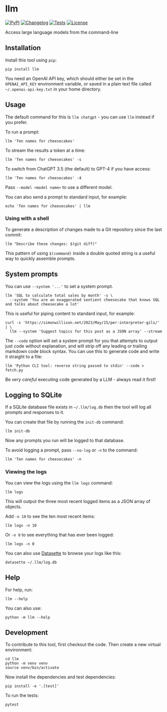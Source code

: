 # llm

[![PyPI](https://img.shields.io/pypi/v/llm.svg)](https://pypi.org/project/llm/)
[![Changelog](https://img.shields.io/github/v/release/simonw/llm?include_prereleases&label=changelog)](https://github.com/simonw/llm/releases)
[![Tests](https://github.com/simonw/llm/workflows/Test/badge.svg)](https://github.com/simonw/llm/actions?query=workflow%3ATest)
[![License](https://img.shields.io/badge/license-Apache%202.0-blue.svg)](https://github.com/simonw/llm/blob/master/LICENSE)

Access large language models from the command-line

## Installation

Install this tool using `pip`:

    pip install llm

You need an OpenAI API key, which should either be set in the `OPENAI_API_KEY` environment variable, or saved in a plain text file called `~/.openai-api-key.txt` in your home directory.

## Usage

The default command for this is `llm chatgpt` - you can use `llm` instead if you prefer.

To run a prompt:

    llm 'Ten names for cheesecakes'

To stream the results a token at a time:

    llm 'Ten names for cheesecakes' -s

To switch from ChatGPT 3.5 (the default) to GPT-4 if you have access:

    llm 'Ten names for cheesecakes' -4

Pass `--model <model name>` to use a different model.

You can also send a prompt to standard input, for example:

    echo 'Ten names for cheesecakes' | llm

### Using with a shell

To generate a description of changes made to a Git repository since the last commit:

    llm "Describe these changes: $(git diff)"

This pattern of using `$(command)` inside a double quoted string is a useful way to quickly assemble prompts.

## System prompts

You can use `--system '...'` to set a system prompt.

    llm 'SQL to calculate total sales by month' -s \
      --system 'You are an exaggerated sentient cheesecake that knows SQL and talks about cheesecake a lot'

This is useful for piping content to standard input, for example:

    curl -s 'https://simonwillison.net/2023/May/15/per-interpreter-gils/' | \
      llm --system 'Suggest topics for this post as a JSON array' --stream

The `--code` option will set a system prompt for you that attempts to output just code without explanation, and will strip off any leading or trailing markdown code block syntax. You can use this to generate code and write it straight to a file:

    llm 'Python CLI tool: reverse string passed to stdin' --code > fetch.py

Be _very careful_ executing code generated by a LLM - always read it first!

## Logging to SQLite

If a SQLite database file exists in `~/.llm/log.db` then the tool will log all prompts and responses to it.

You can create that file by running the `init-db` command:

    llm init-db

Now any prompts you run will be logged to that database.

To avoid logging a prompt, pass `--no-log` or `-n` to the command:

    llm 'Ten names for cheesecakes' -n

### Viewing the logs

You can view the logs using the `llm logs` command:

    llm logs

This will output the three most recent logged items as a JSON array of objects.

Add `-n 10` to see the ten most recent items:

    llm logs -n 10

Or `-n 0` to see everything that has ever been logged:

    llm logs -n 0

You can also use [Datasette](https://datasette.io/) to browse your logs like this:

    datasette ~/.llm/log.db

## Help

For help, run:

    llm --help

You can also use:

    python -m llm --help

## Development

To contribute to this tool, first checkout the code. Then create a new virtual environment:

    cd llm
    python -m venv venv
    source venv/bin/activate

Now install the dependencies and test dependencies:

    pip install -e '.[test]'

To run the tests:

    pytest

